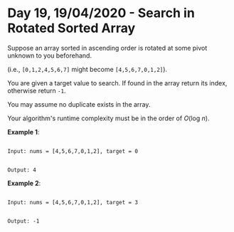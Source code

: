 # Day 19, 19/04/2020 - Search in Rotated Sorted Array

Suppose an array sorted in ascending order is rotated at some pivot unknown to you beforehand.

(i.e., `[0,1,2,4,5,6,7]` might become `[4,5,6,7,0,1,2]`).

You are given a target value to search. If found in the array return its index, otherwise return `-1`.

You may assume no duplicate exists in the array.

Your algorithm's runtime complexity must be in the order of *O*(log *n*).

**Example 1**:

<code>
Input: nums = [4,5,6,7,0,1,2], target = 0

Output: 4
</code>

**Example 2**:

<code>
Input: nums = [4,5,6,7,0,1,2], target = 3

Output: -1
</code>